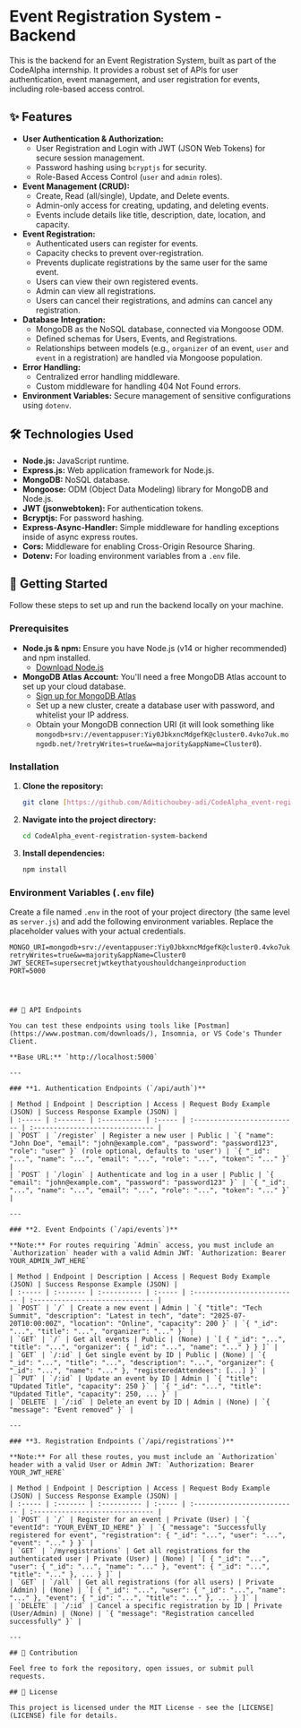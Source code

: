 # Event Registration System - Backend

This is the backend for an Event Registration System, built as part of the CodeAlpha internship. It provides a robust set of APIs for user authentication, event management, and user registration for events, including role-based access control.

## ✨ Features

* **User Authentication & Authorization:**
    * User Registration and Login with JWT (JSON Web Tokens) for secure session management.
    * Password hashing using `bcryptjs` for security.
    * Role-Based Access Control (`user` and `admin` roles).
* **Event Management (CRUD):**
    * Create, Read (all/single), Update, and Delete events.
    * Admin-only access for creating, updating, and deleting events.
    * Events include details like title, description, date, location, and capacity.
* **Event Registration:**
    * Authenticated users can register for events.
    * Capacity checks to prevent over-registration.
    * Prevents duplicate registrations by the same user for the same event.
    * Users can view their own registered events.
    * Admin can view all registrations.
    * Users can cancel their registrations, and admins can cancel any registration.
* **Database Integration:**
    * MongoDB as the NoSQL database, connected via Mongoose ODM.
    * Defined schemas for Users, Events, and Registrations.
    * Relationships between models (e.g., `organizer` of an event, `user` and `event` in a registration) are handled via Mongoose population.
* **Error Handling:**
    * Centralized error handling middleware.
    * Custom middleware for handling 404 Not Found errors.
* **Environment Variables:** Secure management of sensitive configurations using `dotenv`.

## 🛠️ Technologies Used

* **Node.js:** JavaScript runtime.
* **Express.js:** Web application framework for Node.js.
* **MongoDB:** NoSQL database.
* **Mongoose:** ODM (Object Data Modeling) library for MongoDB and Node.js.
* **JWT (jsonwebtoken):** For authentication tokens.
* **Bcryptjs:** For password hashing.
* **Express-Async-Handler:** Simple middleware for handling exceptions inside of async express routes.
* **Cors:** Middleware for enabling Cross-Origin Resource Sharing.
* **Dotenv:** For loading environment variables from a `.env` file.

## 🚀 Getting Started

Follow these steps to set up and run the backend locally on your machine.

### Prerequisites

* **Node.js & npm:** Ensure you have Node.js (v14 or higher recommended) and npm installed.
    * [Download Node.js](https://nodejs.org/en/download/)
* **MongoDB Atlas Account:** You'll need a free MongoDB Atlas account to set up your cloud database.
    * [Sign up for MongoDB Atlas](https://www.mongodb.com/cloud/atlas/register)
    * Set up a new cluster, create a database user with password, and whitelist your IP address.
    * Obtain your MongoDB connection URI (it will look something like `mongodb+srv://eventappuser:Yiy0JbkxncMdgefK@cluster0.4vko7uk.mongodb.net/?retryWrites=true&w=majority&appName=Cluster0`).

### Installation

1.  **Clone the repository:**
    ```bash
    git clone [https://github.com/Aditichoubey-adi/CodeAlpha_event-registration-system-backend.git](https://github.com/Aditichoubey-adi/CodeAlpha_event-registration-system-backend.git)
    ```
2.  **Navigate into the project directory:**
    ```bash
    cd CodeAlpha_event-registration-system-backend
    ```
3.  **Install dependencies:**
    ```bash
    npm install
    ```

### Environment Variables (`.env` file)

Create a file named `.env` in the root of your project directory (the same level as `server.js`) and add the following environment variables. Replace the placeholder values with your actual credentials.

```env
MONGO_URI=mongodb+srv://eventappuser:Yiy0JbkxncMdgefK@cluster0.4vko7uk.mongodb.net/?retryWrites=true&w=majority&appName=Cluster0
JWT_SECRET=supersecretjwtkeythatyoushouldchangeinproduction
PORT=5000




## 🔌 API Endpoints

You can test these endpoints using tools like [Postman](https://www.postman.com/downloads/), Insomnia, or VS Code's Thunder Client.

**Base URL:** `http://localhost:5000`

---

### **1. Authentication Endpoints (`/api/auth`)**

| Method | Endpoint | Description | Access | Request Body Example (JSON) | Success Response Example (JSON) |
| :----- | :------- | :---------- | :----- | :-------------------------- | :------------------------------ |
| `POST` | `/register` | Register a new user | Public | `{ "name": "John Doe", "email": "john@example.com", "password": "password123", "role": "user" }` (role optional, defaults to 'user') | `{ "_id": "...", "name": "...", "email": "...", "role": "...", "token": "..." }` |
| `POST` | `/login` | Authenticate and log in a user | Public | `{ "email": "john@example.com", "password": "password123" }` | `{ "_id": "...", "name": "...", "email": "...", "role": "...", "token": "..." }` |

---

### **2. Event Endpoints (`/api/events`)**

**Note:** For routes requiring `Admin` access, you must include an `Authorization` header with a valid Admin JWT: `Authorization: Bearer YOUR_ADMIN_JWT_HERE`

| Method | Endpoint | Description | Access | Request Body Example (JSON) | Success Response Example (JSON) |
| :----- | :------- | :---------- | :----- | :-------------------------- | :------------------------------ |
| `POST` | `/` | Create a new event | Admin | `{ "title": "Tech Summit", "description": "Latest in tech", "date": "2025-07-20T10:00:00Z", "location": "Online", "capacity": 200 }` | `{ "_id": "...", "title": "...", "organizer": "..." }` |
| `GET` | `/` | Get all events | Public | (None) | `[ { "_id": "...", "title": "...", "organizer": { "_id": "...", "name": "..." } } ]` |
| `GET` | `/:id` | Get single event by ID | Public | (None) | `{ "_id": "...", "title": "...", "description": "...", "organizer": { "_id": "...", "name": "..." }, "registeredAttendees": [...] }` |
| `PUT` | `/:id` | Update an event by ID | Admin | `{ "title": "Updated Title", "capacity": 250 }` | `{ "_id": "...", "title": "Updated Title", "capacity": 250, ... }` |
| `DELETE` | `/:id` | Delete an event by ID | Admin | (None) | `{ "message": "Event removed" }` |

---

### **3. Registration Endpoints (`/api/registrations`)**

**Note:** For all these routes, you must include an `Authorization` header with a valid User or Admin JWT: `Authorization: Bearer YOUR_JWT_HERE`

| Method | Endpoint | Description | Access | Request Body Example (JSON) | Success Response Example (JSON) |
| :----- | :------- | :---------- | :----- | :-------------------------- | :------------------------------ |
| `POST` | `/` | Register for an event | Private (User) | `{ "eventId": "YOUR_EVENT_ID_HERE" }` | `{ "message": "Successfully registered for event", "registration": { "_id": "...", "user": "...", "event": "..." } }` |
| `GET` | `/myregistrations` | Get all registrations for the authenticated user | Private (User) | (None) | `[ { "_id": "...", "user": { "_id": "...", "name": "..." }, "event": { "_id": "...", "title": "..." }, ... } ]` |
| `GET` | `/all` | Get all registrations (for all users) | Private (Admin) | (None) | `[ { "_id": "...", "user": { "_id": "...", "name": "..." }, "event": { "_id": "...", "title": "..." }, ... } ]` |
| `DELETE` | `/:id` | Cancel a specific registration by ID | Private (User/Admin) | (None) | `{ "message": "Registration cancelled successfully" }` |

---

## 🤝 Contribution

Feel free to fork the repository, open issues, or submit pull requests.

## 📄 License

This project is licensed under the MIT License - see the [LICENSE](LICENSE) file for details.
